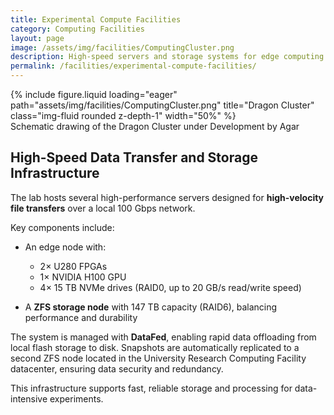 ```yaml
---
title: Experimental Compute Facilities
category: Computing Facilities
layout: page
image: /assets/img/facilities/ComputingCluster.png
description: High-speed servers and storage systems for edge computing and data analysis.
permalink: /facilities/experimental-compute-facilities/
---
```


<div class="row">
    <div class="col-sm mt-3 mt-md-0">
        <div class="text-center">
            {% include figure.liquid loading="eager" path="assets/img/facilities/ComputingCluster.png" title="Dragon Cluster" class="img-fluid rounded z-depth-1" width="50%" %}
        </div>
    </div>
</div>

<div class="caption">
    Schematic drawing of the Dragon Cluster under Development by Agar
</div>

## High-Speed Data Transfer and Storage Infrastructure

The lab hosts several high-performance servers designed for **high-velocity file transfers** over a local 100 Gbps network.

Key components include:

- An edge node with:

  - 2× U280 FPGAs
  - 1× NVIDIA H100 GPU
  - 4× 15 TB NVMe drives (RAID0, up to 20 GB/s read/write speed)

- A **ZFS storage node** with 147 TB capacity (RAID6), balancing performance and durability

The system is managed with **DataFed**, enabling rapid data offloading from local flash storage to disk. Snapshots are automatically replicated to a second ZFS node located in the University Research Computing Facility datacenter, ensuring data security and redundancy.

This infrastructure supports fast, reliable storage and processing for data-intensive experiments.
